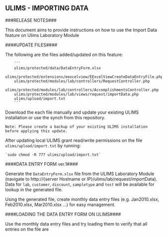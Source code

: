 ## ULIMS - IMPORTING DATA ##

###RELEASE NOTES###

This document aims to provide instructions on how to use the Import Data feature on Ulims Laboratory Module

####UPDATE FILES####

The following are the files added/updated on this feature:

        ```
        ulims/protected/data/DataEntryForm.xlsx
        ulims/protected/extensions/eexcelview/EExcelViewCreateDataEntryFile.php
        ulims/protected/modules/lab/controllers/RequestController.php
        ulims/protected/modules/lab/controllers/AccomplishmentsController.php
        ulims/protected/modules/lab/views/request/importData.php
        ulims/upload/import.txt
        ```

Download the each file manually and update your existing ULIMS installation or use the synch from this repository.

    Note: Please create a backup of your existing ULIMS installation before applying this update.

After updating local ULIMS grant read/write permissions on the file `ulims/upload/import.txt` by running:
  
    `sudo chmod -R 777 ulims/upload/import.txt`

####DATA ENTRY FORM ver.1####

Generate the `DataEntryForm.xlsx` file from the ULIMS Laboratory Module (navigate to http://{server Hostname or IP}/ulims/lab/request/importData). Data for `lab`, `customer`, `discount`, `sampletype` and `test` will be available for lookup in the generated file.

Using the generated file, create monthly data entry files (e.g. Jan2010.xlsx, Feb2010.xlsx, Mar2010.xlsx ...) for easy management.

####LOADING THE DATA ENTRY FORM ON ULIMS####

Use the monthly data entry files and try loading them to verify that all entries on the file are

